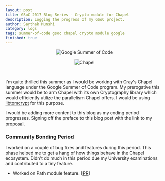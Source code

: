 ```yaml
---
layout: post
title: GSoC 2017 Blog Series - Crypto module for Chapel
description: Logging the progress of my GSoC project.
author: Sarthak Munshi
category: logs
tags: summer-of-code gsoc chapel crypto module google
finished: true
---
```


<p align="center">
  <img alt="Google Summer of Code" src="https://musescore.org/sites/musescore.org/files/Capture%20d%27e%CC%81cran%202016-03-01%2009.48.11.png"/>
</p>

<p align="center">
  <img alt="Chapel" src="https://upload.wikimedia.org/wikipedia/en/c/c0/Cray_Chapel_Logo.png"/>
</p>
<br />

I'm quite thrilled this summer as I would be working with Cray's Chapel language under the Google Summer of Code program. My prerogative this summer would be to arm Chapel with its own Cryptography library which would efficiently utilize the parallelism Chapel offers. I would be using <u><a href="http://www.libtom.net/LibTomCrypt/">libtomcrypt</a></u> for this purpose.

I would be adding more content to this blog as my coding period progresses. Signing off the preface to this blog post with the link to my <u><a href="https://storage.googleapis.com/summerofcode-prod.appspot.com/gsoc/core_project/doc/4894007705468928_1491160173_GSoC17-Chapel-SarthakMunshi-ProjectProposal.pdf?Expires=1494501331&GoogleAccessId=summerofcode-prod%40appspot.gserviceaccount.com&Signature=WRkAxB9bc9O5R5%2ByjFUfoVzYi7bFuTOMXoJWfMBplT%2Fll1QSlmQmS8taR96sNq6QbP5Ksya5ZeuG5DwYbPad06%2BbKsQjfWf1%2Fl3o67KZxLxYBOtlaptL4Ah5ePzT6zP3S1Xkos2UuHHQym5eQUPTk5yEuxbhvaLtqDY4Ekjxwuq0XwTgn1abuPmJS3SLxNLZM%2FAtqbHdFu1S%2F8%2FvsT0RQLkL3vQJXMcJkUWEPpsAAxhqNtpQCgker7MhPdTfAJ0AWz2s5HsrspIlR%2BITeemSGW4C2R6Iy3CuysaPphqzuSzx5CaGZ0qZMXFOjobWqZFa9AipVfnuIy0uan6NUJj7lg%3D%3D">proposal</a></u>.

### Community Bonding Period

I worked on a couple of bug fixes and features during this period. This phase helped me to get a hang of how things behave in the Chapel ecosystem. Didn't do much in this period due my University examinations and contributed to a tiny feature.

* Worked on Path module feature. [<a href="https://github.com/chapel-lang/chapel/pull/6200/files">PR</a>]
